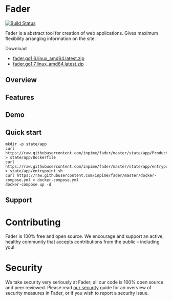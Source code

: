 # Fader

[![Build Status](https://travis-ci.org/inpime/fader.svg?branch=master)](https://travis-ci.org/inpime/fader)

Fader is a abstract tool for creation of web applications. Gives maximum flexibility arranging information on the site.

Download
* [fader.go1.6.linux_amd64.latest.zip](https://s3.eu-central-1.amazonaws.com/releases.fader.inpime.com/fader.go1.6.linux_amd64.latest.zip)
* [fader.go1.7.linux_amd64.latest.zip](https://s3.eu-central-1.amazonaws.com/releases.fader.inpime.com/fader.gotip.linux_amd64.latest.zip)

## Overview

## Features

## Demo

## Quick start

```
mkdir -p state/app
curl https://raw.githubusercontent.com/inpime/fader/master/state/app/Production.Dockerfile > state/app/Dockerfile
curl https://raw.githubusercontent.com/inpime/fader/master/state/app/entrypoint.sh > state/app/entrypoint.sh
curl https://raw.githubusercontent.com/inpime/fader/master/docker-compose.yml > docker-compose.yml
docker-compose up -d
```

## Support

# Contributing

Fader is 100% free and open source. We encourage and support an active, healthy community that accepts contributions from the public – including you!

# Security

We take security very seriously at Fader; all our code is 100% open source and peer reviewed.
Please read [our security](SECURITY.md) guide for an overview of security measures in Fader, or if you wish to report a security issue.